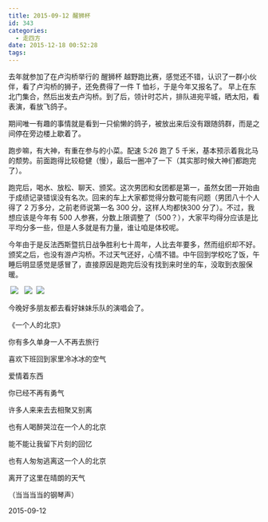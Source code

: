 ```yaml
---
title: 2015-09-12 醒狮杯
id: 343
categories:
  - 走四方
date: 2015-12-18 00:52:28
tags:
---
```


去年就参加了在卢沟桥举行的 醒狮杯 越野跑比赛，感觉还不错，认识了一群小伙伴，看了卢沟桥的狮子，还免费得了一件 T 恤衫，于是今年又报名了。
早上在东北门集合，然后出发去卢沟桥。到了后，领计时芯片，排队进宛平城，晒太阳，看表演，看放飞鸽子。

期间唯一有趣的事情就是看到一只偷懒的鸽子，被放出来后没有跟随鸽群，而是之间停在旁边楼上歇着了。

跑步嘛，有大神，有重在参与的小菜。配速 5:26 跑了 5 千米，基本预示着我北马的颓势。前面跑得比较稳健（慢），最后一圈冲了一下（其实那时候大神们都跑完了）。

跑完后，喝水、放松、聊天、颁奖。这次男团和女团都是第一，虽然女团一开始由于成绩记录错误没有名次。回来的车上大家都觉得分数可能有问题（男团八十个人得了 2 万多分，之前老师说第一名 300 分，这样人均都快300 分了）。不过，我想应该是今年有 500 人参赛，分数上限调整了（500？），大家平均得分应该是比平均分多一些，但是人多就是有力量，谁让咱是体校呢。

今年由于是反法西斯暨抗日战争胜利七十周年，人比去年要多，然而组织却不好。颁奖之后，也没有游卢沟桥。不过天气还好，心情不错。中午回到学校吃了饭，午睡后明显感觉是感冒了，直接原因是跑完后没有找到来时坐的车，没取到衣服保暖。

&nbsp;[![](http://www.formalscience.com/blog/wp-content/uploads/2015/12/img_3946.jpeg)](http://www.formalscience.com/blog/wp-content/uploads/2015/12/img_3946.jpeg)&nbsp;&nbsp;
[![](http://www.formalscience.com/blog/wp-content/uploads/2015/12/img_3937.jpeg)](http://www.formalscience.com/blog/wp-content/uploads/2015/12/img_3937.jpeg)&nbsp;&nbsp;[![](http://www.formalscience.com/blog/wp-content/uploads/2015/12/img_3945.jpeg)](http://www.formalscience.com/blog/wp-content/uploads/2015/12/img_3945.jpeg)&nbsp;

今晚好多朋友都去看好妹妹乐队的演唱会了。

《一个人的北京》

你有多久单身一人不再去旅行

喜欢下班回到家里冷冰冰的空气

爱情着东西

你已经不再有勇气

许多人来来去去相聚又别离

也有人喝醉哭泣在一个人的北京

能不能让我留下片刻的回忆

也有人匆匆逃离这一个人的北京

离开了这里在晴朗的天气

（当当当当的钢琴声）

2015-09-12